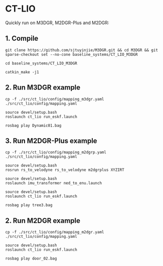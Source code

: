 # CT-LIO
Quickly run on M3DGR, M2DGR-Plus and M2DGR:

## 1. Compile
```
git clone https://github.com/sjtuyinjie/M3DGR.git && cd M3DGR && git sparse-checkout set --no-cone baseline_systems/CT_LIO_M3DGR

cd baseline_systems/CT_LIO_M3DGR

catkin_make -j1
```

## 2. Run M3DGR example
```
cp -f ./src/ct_lio/config/mapping_m3dgr.yaml ./src/ct_lio/config/mapping.yaml

source devel/setup.bash
roslaunch ct_lio run_eskf.launch

rosbag play Dynamic01.bag
```

## 3. Run M2DGR-Plus example
```
cp -f ./src/ct_lio/config/mapping_m2dgrp.yaml ./src/ct_lio/config/mapping.yaml

source devel/setup.bash
rosrun rs_to_velodyne rs_to_velodyne m2dgrplus XYZIRT

source devel/setup.bash
roslaunch imu_transformer ned_to_enu.launch

source devel/setup.bash
roslaunch ct_lio run_eskf.launch

rosbag play tree3.bag
```
## 2. Run M2DGR example
```
cp -f ./src/ct_lio/config/mapping_m2dgr.yaml ./src/ct_lio/config/mapping.yaml

source devel/setup.bash
roslaunch ct_lio run_eskf.launch

rosbag play door_02.bag
```

